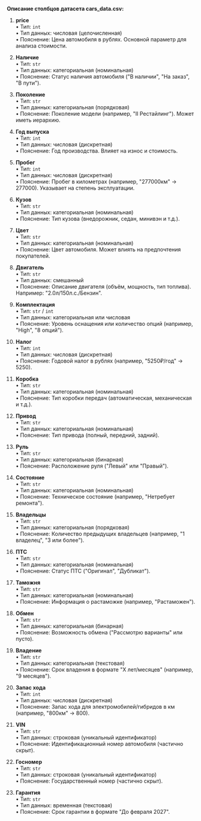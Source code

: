 **Описание столбцов датасета cars_data.csv:**

1. **price**  
   • Тип: `int`  
   • Тип данных: числовая (целочисленная)  
   • Пояснение: Цена автомобиля в рублях. Основной параметр для анализа стоимости.

2. **Наличие**  
   • Тип: `str`  
   • Тип данных: категориальная (номинальная)  
   • Пояснение: Статус наличия автомобиля ("В наличии", "На заказ", "В пути").

3. **Поколение**  
   • Тип: `str`  
   • Тип данных: категориальная (порядковая)  
   • Пояснение: Поколение модели (например, "II Рестайлинг"). Может иметь иерархию.

4. **Год выпуска**  
   • Тип: `int`  
   • Тип данных: числовая (дискретная)  
   • Пояснение: Год производства. Влияет на износ и стоимость.

5. **Пробег**  
   • Тип: `int`  
   • Тип данных: числовая (дискретная)  
   • Пояснение: Пробег в километрах (например, "277000км" → 277000). Указывает на степень эксплуатации.

6. **Кузов**  
   • Тип: `str`  
   • Тип данных: категориальная (номинальная)  
   • Пояснение: Тип кузова (внедорожник, седан, минивэн и т.д.).

7. **Цвет**  
   • Тип: `str`  
   • Тип данных: категориальная (номинальная)  
   • Пояснение: Цвет автомобиля. Может влиять на предпочтения покупателей.

8. **Двигатель**  
   • Тип: `str`  
   • Тип данных: смешанный  
   • Пояснение: Описание двигателя (объём, мощность, тип топлива). Например: "2.0л/150л.с./Бензин".

9. **Комплектация**  
   • Тип: `str` / `int`  
   • Тип данных: категориальная или числовая  
   • Пояснение: Уровень оснащения или количество опций (например, "High", "8 опций").

10. **Налог**  
    • Тип: `int`  
    • Тип данных: числовая (дискретная)  
    • Пояснение: Годовой налог в рублях (например, "5250₽/год" → 5250).

11. **Коробка**  
    • Тип: `str`  
    • Тип данных: категориальная (номинальная)  
    • Пояснение: Тип коробки передач (автоматическая, механическая и т.д.).

12. **Привод**  
    • Тип: `str`  
    • Тип данных: категориальная (номинальная)  
    • Пояснение: Тип привода (полный, передний, задний).

13. **Руль**  
    • Тип: `str`  
    • Тип данных: категориальная (бинарная)  
    • Пояснение: Расположение руля ("Левый" или "Правый").

14. **Состояние**  
    • Тип: `str`  
    • Тип данных: категориальная (номинальная)  
    • Пояснение: Техническое состояние (например, "Нетребует ремонта").

15. **Владельцы**  
    • Тип: `str`  
    • Тип данных: категориальная (порядковая)  
    • Пояснение: Количество предыдущих владельцев (например, "1 владелец", "3 или более").

16. **ПТС**  
    • Тип: `str`  
    • Тип данных: категориальная (номинальная)  
    • Пояснение: Статус ПТС ("Оригинал", "Дубликат").

17. **Таможня**  
    • Тип: `str`  
    • Тип данных: категориальная (номинальная)  
    • Пояснение: Информация о растаможке (например, "Растаможен").

18. **Обмен**  
    • Тип: `str`  
    • Тип данных: категориальная (бинарная)  
    • Пояснение: Возможность обмена ("Рассмотрю варианты" или пусто).

19. **Владение**  
    • Тип: `str`  
    • Тип данных: категориальная (текстовая)  
    • Пояснение: Срок владения в формате "X лет/месяцев" (например, "9 месяцев").

20. **Запас хода**  
    • Тип: `int`  
    • Тип данных: числовая (дискретная)  
    • Пояснение: Запас хода для электромобилей/гибридов в км (например, "800км" → 800).

21. **VIN**  
    • Тип: `str`  
    • Тип данных: строковая (уникальный идентификатор)  
    • Пояснение: Идентификационный номер автомобиля (частично скрыт).

22. **Госномер**  
    • Тип: `str`  
    • Тип данных: строковая (уникальный идентификатор)  
    • Пояснение: Государственный номер (частично скрыт).

23. **Гарантия**  
    • Тип: `str`  
    • Тип данных: временная (текстовая)  
    • Пояснение: Срок гарантии в формате "До февраля 2027".

